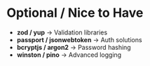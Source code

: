 # Optional / Nice to Have

- **zod / yup** → Validation libraries
- **passport / jsonwebtoken** → Auth solutions
- **bcryptjs / argon2** → Password hashing
- **winston / pino** → Advanced logging
